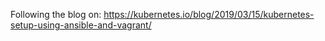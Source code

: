 Following the blog on:
https://kubernetes.io/blog/2019/03/15/kubernetes-setup-using-ansible-and-vagrant/
